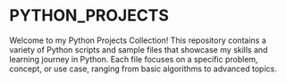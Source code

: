 # PYTHON_PROJECTS
Welcome to my Python Projects Collection! This repository contains a variety of Python scripts and sample files that showcase my skills and learning journey in Python. Each file focuses on a specific problem, concept, or use case, ranging from basic algorithms to advanced topics.
